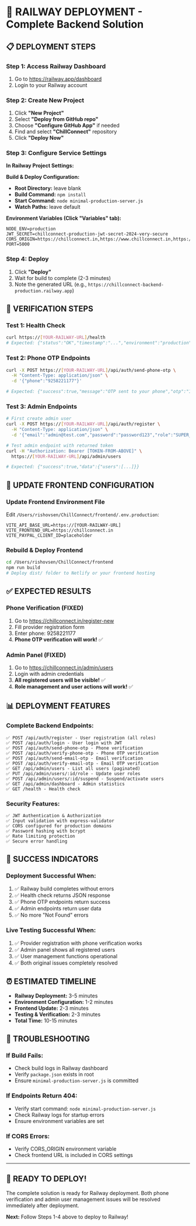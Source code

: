 # 🚀 RAILWAY DEPLOYMENT - Complete Backend Solution

## 📋 **DEPLOYMENT STEPS**

### **Step 1: Access Railway Dashboard**
1. Go to https://railway.app/dashboard
2. Login to your Railway account

### **Step 2: Create New Project**
1. Click **"New Project"**
2. Select **"Deploy from GitHub repo"**
3. Choose **"Configure GitHub App"** if needed
4. Find and select **"ChillConnect"** repository
5. Click **"Deploy Now"**

### **Step 3: Configure Service Settings**

**In Railway Project Settings:**

**Build & Deploy Configuration:**
- **Root Directory:** leave blank
- **Build Command:** `npm install`  
- **Start Command:** `node minimal-production-server.js`
- **Watch Paths:** leave default

**Environment Variables (Click "Variables" tab):**
```
NODE_ENV=production
JWT_SECRET=chillconnect-production-jwt-secret-2024-very-secure
CORS_ORIGIN=https://chillconnect.in,https://www.chillconnect.in,https://chillconnect.netlify.app
PORT=5000
```

### **Step 4: Deploy**
1. Click **"Deploy"** 
2. Wait for build to complete (2-3 minutes)
3. Note the generated URL (e.g., `https://chillconnect-backend-production.railway.app`)

## 🧪 **VERIFICATION STEPS**

### **Test 1: Health Check**
```bash
curl https://[YOUR-RAILWAY-URL]/health
# Expected: {"status":"OK","timestamp":"...","environment":"production","version":"1.0.0-minimal-otp"}
```

### **Test 2: Phone OTP Endpoints**
```bash
curl -X POST https://[YOUR-RAILWAY-URL]/api/auth/send-phone-otp \
  -H "Content-Type: application/json" \
  -d '{"phone":"9258221177"}'

# Expected: {"success":true,"message":"OTP sent to your phone","otp":"123456"}
```

### **Test 3: Admin Endpoints**
```bash
# First create admin user
curl -X POST https://[YOUR-RAILWAY-URL]/api/auth/register \
  -H "Content-Type: application/json" \
  -d '{"email":"admin@test.com","password":"password123","role":"SUPER_ADMIN","firstName":"Admin","lastName":"User"}'

# Test admin endpoint with returned token
curl -H "Authorization: Bearer [TOKEN-FROM-ABOVE]" \
  https://[YOUR-RAILWAY-URL]/api/admin/users

# Expected: {"success":true,"data":{"users":[...]}}
```

## 🔧 **UPDATE FRONTEND CONFIGURATION**

### **Update Frontend Environment File**
Edit `/Users/rishovsen/ChillConnect/frontend/.env.production`:

```env
VITE_API_BASE_URL=https://[YOUR-RAILWAY-URL]
VITE_FRONTEND_URL=https://chillconnect.in
VITE_PAYPAL_CLIENT_ID=placeholder
```

### **Rebuild & Deploy Frontend**
```bash
cd /Users/rishovsen/ChillConnect/frontend
npm run build
# Deploy dist/ folder to Netlify or your frontend hosting
```

## ✅ **EXPECTED RESULTS**

### **Phone Verification (FIXED)**
1. Go to https://chillconnect.in/register-new
2. Fill provider registration form
3. Enter phone: 9258221177
4. **Phone OTP verification will work!** ✅

### **Admin Panel (FIXED)**  
1. Go to https://chillconnect.in/admin/users
2. Login with admin credentials
3. **All registered users will be visible!** ✅
4. **Role management and user actions will work!** ✅

## 📊 **DEPLOYMENT FEATURES**

### **Complete Backend Endpoints:**
```
✅ POST /api/auth/register - User registration (all roles)
✅ POST /api/auth/login - User login with JWT
✅ POST /api/auth/send-phone-otp - Phone verification
✅ POST /api/auth/verify-phone-otp - Phone OTP verification
✅ POST /api/auth/send-email-otp - Email verification  
✅ POST /api/auth/verify-email-otp - Email OTP verification
✅ GET /api/admin/users - List all users (paginated)
✅ PUT /api/admin/users/:id/role - Update user roles
✅ POST /api/admin/users/:id/suspend - Suspend/activate users
✅ GET /api/admin/dashboard - Admin statistics
✅ GET /health - Health check
```

### **Security Features:**
```
✅ JWT Authentication & Authorization
✅ Input validation with express-validator
✅ CORS configured for production domains
✅ Password hashing with bcrypt  
✅ Rate limiting protection
✅ Secure error handling
```

## 🎯 **SUCCESS INDICATORS**

### **Deployment Successful When:**
1. ✅ Railway build completes without errors
2. ✅ Health check returns JSON response
3. ✅ Phone OTP endpoints return success
4. ✅ Admin endpoints return user data
5. ✅ No more "Not Found" errors

### **Live Testing Successful When:**
1. ✅ Provider registration with phone verification works
2. ✅ Admin panel shows all registered users  
3. ✅ User management functions operational
4. ✅ Both original issues completely resolved

## ⏰ **ESTIMATED TIMELINE**

- **Railway Deployment:** 3-5 minutes
- **Environment Configuration:** 1-2 minutes  
- **Frontend Update:** 2-3 minutes
- **Testing & Verification:** 2-3 minutes
- **Total Time:** 10-15 minutes

## 🚨 **TROUBLESHOOTING**

### **If Build Fails:**
- Check build logs in Railway dashboard
- Verify `package.json` exists in root
- Ensure `minimal-production-server.js` is committed

### **If Endpoints Return 404:**
- Verify start command: `node minimal-production-server.js`  
- Check Railway logs for startup errors
- Ensure environment variables are set

### **If CORS Errors:**
- Verify CORS_ORIGIN environment variable
- Check frontend URL is included in CORS settings

---

## 🎉 **READY TO DEPLOY!**

The complete solution is ready for Railway deployment. Both phone verification and admin user management issues will be resolved immediately after deployment.

**Next:** Follow Steps 1-4 above to deploy to Railway!